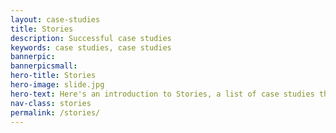```yaml
---
layout: case-studies
title: Stories
description: Successful case studies
keywords: case studies, case studies
bannerpic:
bannerpicsmall:
hero-title: Stories
hero-image: slide.jpg
hero-text: Here's an introduction to Stories, a list of case studies that can be filtered by category
nav-class: stories
permalink: /stories/
---
```

